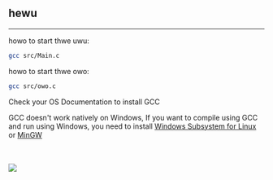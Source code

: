 ## hewu
<hr>

howo to start thwe uwu:

```bash
gcc src/Main.c
```

howo to start thwe owo:

```bash
gcc src/owo.c
```

Check your OS Documentation to install GCC

GCC doesn't work natively on Windows, If you want to compile using GCC and run using Windows, you need to install [Windows Subsystem for Linux](https://docs.microsoft.com/en-us/windows/wsl/install) or [MinGW](https://sourceforge.net/projects/mingw/)
<br>

<br><br>
<img src="uwuimg/uwu.png">